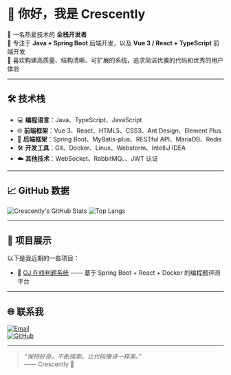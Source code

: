 # 🌙 你好，我是 Crescently

🎯 一名热爱技术的 **全栈开发者**  
🧠 专注于 **Java + Spring Boot** 后端开发，以及 **Vue 3 / React + TypeScript** 前端开发  
🚀 喜欢构建高质量、结构清晰、可扩展的系统，追求简洁优雅的代码和优秀的用户体验

---

## 🛠 技术栈

- 💻 **编程语言**：Java、TypeScript、JavaScript  
- 🌐 **前端框架**：Vue 3、React、HTML5、CSS3、Ant Design、Element Plus  
- 🧩 **后端框架**：Spring Boot、MyBatis-plus、RESTful API、MariaDB、Redis  
- 🛠 **开发工具**：Git、Docker、Linux、Webstorm、IntelliJ IDEA  
- ☁️ **其他技术**：WebSocket、RabbitMQ、、JWT 认证

---

## 📈 GitHub 数据

![Crescently's GitHub Stats](https://github-readme-stats.vercel.app/api?username=Crescently&show_icons=true&theme=radical)
![Top Langs](https://github-readme-stats.vercel.app/api/top-langs/?username=Crescently&layout=compact&theme=radical)

---

## 🚧 项目展示

以下是我近期的一些项目：

- 🧠 [OJ 在线判题系统](https://github.com/Crescently/oj-backend) —— 基于 Spring Boot + React + Docker 的编程题评测平台  

---

## 🌐 联系我

[![Email](https://img.shields.io/badge/邮箱-2376355613%40qq.com-red?style=flat&logo=gmail)](mailto:2376355613@qq.com)  
[![GitHub](https://img.shields.io/badge/GitHub-Crescently-181717?style=flat&logo=github)](https://github.com/Crescently)

---

> *“保持好奇，不断探索。让代码像诗一样美。”*  
> —— Crescently 🌙

